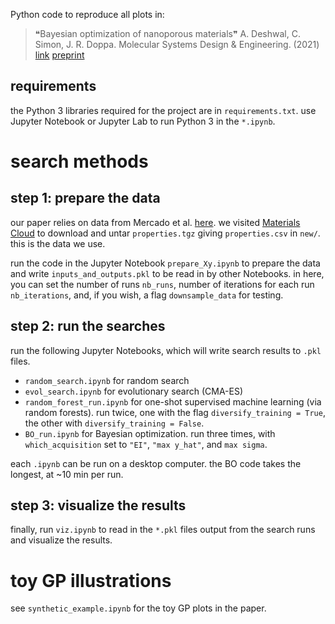 Python code to reproduce all plots in:

> ❝Bayesian optimization of nanoporous materials❞
> A. Deshwal, C. Simon, J. R. Doppa.
> Molecular Systems Design & Engineering. (2021) [link](https://doi.org/10.1039/D1ME00093D) [preprint](https://chemrxiv.org/engage/chemrxiv/article-details/60d2c7d7e211337735e056e2)

## requirements

the Python 3 libraries required for the project are in `requirements.txt`. use Jupyter Notebook or Jupyter Lab to run Python 3 in the `*.ipynb`.

# search methods

## step 1: prepare the data

our paper relies on data from Mercado et al. [here](https://pubs.acs.org/doi/10.1021/acs.chemmater.8b01425). we visited [Materials Cloud](https://archive.materialscloud.org/record/2018.0003/v2) to download and untar `properties.tgz` giving `properties.csv` in `new/`. this is the data we use.

run the code in the Jupyter Notebook `prepare_Xy.ipynb` to prepare the data and write `inputs_and_outputs.pkl` to be read in by other Notebooks. in here, you can set the number of runs `nb_runs`, number of iterations for each run `nb_iterations`, and, if you wish, a flag `downsample_data` for testing.

## step 2: run the searches

run the following Jupyter Notebooks, which will write search results to `.pkl` files.
* `random_search.ipynb` for random search
* `evol_search.ipynb` for evolutionary search (CMA-ES)
* `random_forest_run.ipynb` for one-shot supervised machine learning (via random forests). run twice, one with the flag `diversify_training = True`, the other with `diversify_training = False`.
* `BO_run.ipynb` for Bayesian optimization. run three times, with `which_acquisition` set to `"EI"`, `"max y_hat"`, and `max sigma`.

each `.ipynb` can be run on a desktop computer. the BO code takes the longest, at ~10 min per run.

## step 3: visualize the results

finally, run `viz.ipynb` to read in the `*.pkl` files output from the search runs and visualize the results.


# toy GP illustrations
see `synthetic_example.ipynb` for the toy GP plots in the paper.
